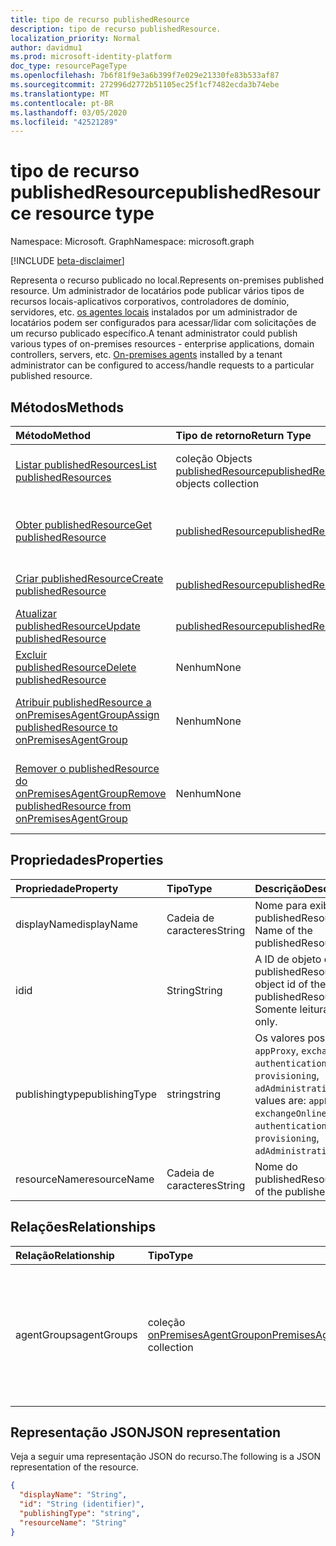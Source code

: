 ```yaml
---
title: tipo de recurso publishedResource
description: tipo de recurso publishedResource.
localization_priority: Normal
author: davidmu1
ms.prod: microsoft-identity-platform
doc_type: resourcePageType
ms.openlocfilehash: 7b6f81f9e3a6b399f7e029e21330fe83b533af87
ms.sourcegitcommit: 272996d2772b51105ec25f1cf7482ecda3b74ebe
ms.translationtype: MT
ms.contentlocale: pt-BR
ms.lasthandoff: 03/05/2020
ms.locfileid: "42521289"
---
```

# <a name="publishedresource-resource-type"></a><span data-ttu-id="7479a-103">tipo de recurso publishedResource</span><span class="sxs-lookup"><span data-stu-id="7479a-103">publishedResource resource type</span></span>

<span data-ttu-id="7479a-104">Namespace: Microsoft. Graph</span><span class="sxs-lookup"><span data-stu-id="7479a-104">Namespace: microsoft.graph</span></span>

[!INCLUDE [beta-disclaimer](../../includes/beta-disclaimer.md)]

<span data-ttu-id="7479a-105">Representa o recurso publicado no local.</span><span class="sxs-lookup"><span data-stu-id="7479a-105">Represents on-premises published resource.</span></span> <span data-ttu-id="7479a-106">Um administrador de locatários pode publicar vários tipos de recursos locais-aplicativos corporativos, controladores de domínio, servidores, etc. [os agentes locais](onpremisesagent.md) instalados por um administrador de locatários podem ser configurados para acessar/lidar com solicitações de um recurso publicado específico.</span><span class="sxs-lookup"><span data-stu-id="7479a-106">A tenant administrator could publish various types of on-premises resources - enterprise applications, domain controllers, servers, etc. [On-premises agents](onpremisesagent.md) installed by a tenant administrator can be configured to access/handle requests to a particular published resource.</span></span>

## <a name="methods"></a><span data-ttu-id="7479a-107">Métodos</span><span class="sxs-lookup"><span data-stu-id="7479a-107">Methods</span></span>

| <span data-ttu-id="7479a-108">Método</span><span class="sxs-lookup"><span data-stu-id="7479a-108">Method</span></span>       | <span data-ttu-id="7479a-109">Tipo de retorno</span><span class="sxs-lookup"><span data-stu-id="7479a-109">Return Type</span></span> | <span data-ttu-id="7479a-110">Descrição</span><span class="sxs-lookup"><span data-stu-id="7479a-110">Description</span></span> |
|:-------------|:------------|:------------|
| [<span data-ttu-id="7479a-111">Listar publishedResources</span><span class="sxs-lookup"><span data-stu-id="7479a-111">List publishedResources</span></span>](../api/publishedresource-list.md) | <span data-ttu-id="7479a-112">coleção Objects [publishedResource](publishedresource.md)</span><span class="sxs-lookup"><span data-stu-id="7479a-112">[publishedResource](publishedresource.md) objects collection</span></span> | <span data-ttu-id="7479a-113">Obtenha uma coleção de objetos **publishedResources** .</span><span class="sxs-lookup"><span data-stu-id="7479a-113">Get a **publishedResources** object collection.</span></span> |
| [<span data-ttu-id="7479a-114">Obter publishedResource</span><span class="sxs-lookup"><span data-stu-id="7479a-114">Get publishedResource</span></span>](../api/publishedresource-get.md) | [<span data-ttu-id="7479a-115">publishedResource</span><span class="sxs-lookup"><span data-stu-id="7479a-115">publishedResource</span></span>](publishedresource.md) | <span data-ttu-id="7479a-116">Leia as propriedades e os relacionamentos de um objeto **publishedResource** .</span><span class="sxs-lookup"><span data-stu-id="7479a-116">Read the properties and relationships of a **publishedResource** object.</span></span> |
| [<span data-ttu-id="7479a-117">Criar publishedResource</span><span class="sxs-lookup"><span data-stu-id="7479a-117">Create publishedResource</span></span>](../api/publishedresource-post.md) |  [<span data-ttu-id="7479a-118">publishedResource</span><span class="sxs-lookup"><span data-stu-id="7479a-118">publishedResource</span></span>](publishedresource.md)  | <span data-ttu-id="7479a-119">Criar um novo **publishedResource**.</span><span class="sxs-lookup"><span data-stu-id="7479a-119">Create a new **publishedResource**.</span></span> |
| [<span data-ttu-id="7479a-120">Atualizar publishedResource</span><span class="sxs-lookup"><span data-stu-id="7479a-120">Update publishedResource</span></span>](../api/publishedresource-update.md) | [<span data-ttu-id="7479a-121">publishedResource</span><span class="sxs-lookup"><span data-stu-id="7479a-121">publishedResource</span></span>](publishedresource.md) | <span data-ttu-id="7479a-122">Atualizar um objeto **publishedResource** .</span><span class="sxs-lookup"><span data-stu-id="7479a-122">Update a **publishedResource** object.</span></span> |
| [<span data-ttu-id="7479a-123">Excluir publishedResource</span><span class="sxs-lookup"><span data-stu-id="7479a-123">Delete  publishedResource</span></span>](../api/publishedresource-delete.md) | <span data-ttu-id="7479a-124">Nenhum</span><span class="sxs-lookup"><span data-stu-id="7479a-124">None</span></span> | <span data-ttu-id="7479a-125">Excluir um objeto **publishedResource** .</span><span class="sxs-lookup"><span data-stu-id="7479a-125">Delete a **publishedResource** object.</span></span> |
| [<span data-ttu-id="7479a-126">Atribuir publishedResource a onPremisesAgentGroup</span><span class="sxs-lookup"><span data-stu-id="7479a-126">Assign publishedResource to onPremisesAgentGroup</span></span>](../api/publishedresource-post-agentgroups.md) | <span data-ttu-id="7479a-127">Nenhum</span><span class="sxs-lookup"><span data-stu-id="7479a-127">None</span></span> | <span data-ttu-id="7479a-128">Atribua um objeto **publishedResource** a um **onPremisesAgentGroup**.</span><span class="sxs-lookup"><span data-stu-id="7479a-128">Assign a **publishedResource** object to an **onPremisesAgentGroup**.</span></span> |
| [<span data-ttu-id="7479a-129">Remover o publishedResource do onPremisesAgentGroup</span><span class="sxs-lookup"><span data-stu-id="7479a-129">Remove publishedResource from onPremisesAgentGroup</span></span>](../api/publishedresource-delete-agentgroups.md) | <span data-ttu-id="7479a-130">Nenhum</span><span class="sxs-lookup"><span data-stu-id="7479a-130">None</span></span> |  <span data-ttu-id="7479a-131">Remover um objeto **publishedResource** de um **onPremisesAgentGroup**.</span><span class="sxs-lookup"><span data-stu-id="7479a-131">Remove a **publishedResource** object from an **onPremisesAgentGroup**.</span></span>|

## <a name="properties"></a><span data-ttu-id="7479a-132">Propriedades</span><span class="sxs-lookup"><span data-stu-id="7479a-132">Properties</span></span>

| <span data-ttu-id="7479a-133">Propriedade</span><span class="sxs-lookup"><span data-stu-id="7479a-133">Property</span></span>     | <span data-ttu-id="7479a-134">Tipo</span><span class="sxs-lookup"><span data-stu-id="7479a-134">Type</span></span>        | <span data-ttu-id="7479a-135">Descrição</span><span class="sxs-lookup"><span data-stu-id="7479a-135">Description</span></span> |
|:-------------|:------------|:------------|
|<span data-ttu-id="7479a-136">displayName</span><span class="sxs-lookup"><span data-stu-id="7479a-136">displayName</span></span>|<span data-ttu-id="7479a-137">Cadeia de caracteres</span><span class="sxs-lookup"><span data-stu-id="7479a-137">String</span></span>| <span data-ttu-id="7479a-138">Nome para exibição do publishedResource.</span><span class="sxs-lookup"><span data-stu-id="7479a-138">Display Name of the publishedResource.</span></span>|
|<span data-ttu-id="7479a-139">id</span><span class="sxs-lookup"><span data-stu-id="7479a-139">id</span></span>|<span data-ttu-id="7479a-140">String</span><span class="sxs-lookup"><span data-stu-id="7479a-140">String</span></span>| <span data-ttu-id="7479a-141">A ID de objeto do publishedResource.</span><span class="sxs-lookup"><span data-stu-id="7479a-141">The object id of the publishedResource.</span></span> <span data-ttu-id="7479a-142">Somente leitura.</span><span class="sxs-lookup"><span data-stu-id="7479a-142">Read-only.</span></span>|
|<span data-ttu-id="7479a-143">publishingtype</span><span class="sxs-lookup"><span data-stu-id="7479a-143">publishingType</span></span>|<span data-ttu-id="7479a-144">string</span><span class="sxs-lookup"><span data-stu-id="7479a-144">string</span></span>| <span data-ttu-id="7479a-145">Os valores possíveis são: `appProxy`, `exchangeOnline`, `authentication`, `provisioning`, `adAdministration`.</span><span class="sxs-lookup"><span data-stu-id="7479a-145">Possible values are: `appProxy`, `exchangeOnline`, `authentication`, `provisioning`, `adAdministration`.</span></span>|
|<span data-ttu-id="7479a-146">resourceName</span><span class="sxs-lookup"><span data-stu-id="7479a-146">resourceName</span></span>|<span data-ttu-id="7479a-147">Cadeia de caracteres</span><span class="sxs-lookup"><span data-stu-id="7479a-147">String</span></span>|<span data-ttu-id="7479a-148">Nome do publishedResource.</span><span class="sxs-lookup"><span data-stu-id="7479a-148">Name of the publishedResource.</span></span>|

## <a name="relationships"></a><span data-ttu-id="7479a-149">Relações</span><span class="sxs-lookup"><span data-stu-id="7479a-149">Relationships</span></span>

| <span data-ttu-id="7479a-150">Relação</span><span class="sxs-lookup"><span data-stu-id="7479a-150">Relationship</span></span> | <span data-ttu-id="7479a-151">Tipo</span><span class="sxs-lookup"><span data-stu-id="7479a-151">Type</span></span>        | <span data-ttu-id="7479a-152">Descrição</span><span class="sxs-lookup"><span data-stu-id="7479a-152">Description</span></span> |
|:-------------|:------------|:------------|
|<span data-ttu-id="7479a-153">agentGroups</span><span class="sxs-lookup"><span data-stu-id="7479a-153">agentGroups</span></span>|<span data-ttu-id="7479a-154">coleção [onPremisesAgentGroup](onpremisesagentgroup.md)</span><span class="sxs-lookup"><span data-stu-id="7479a-154">[onPremisesAgentGroup](onpremisesagentgroup.md) collection</span></span>| <span data-ttu-id="7479a-155">Lista de **onPremisesAgentGroups** aos quais um **publishedResource** é atribuído.</span><span class="sxs-lookup"><span data-stu-id="7479a-155">List of **onPremisesAgentGroups** that a **publishedResource** is assigned to.</span></span> <span data-ttu-id="7479a-156">Somente leitura.</span><span class="sxs-lookup"><span data-stu-id="7479a-156">Read-only.</span></span> <span data-ttu-id="7479a-157">Anulável.</span><span class="sxs-lookup"><span data-stu-id="7479a-157">Nullable.</span></span>|

## <a name="json-representation"></a><span data-ttu-id="7479a-158">Representação JSON</span><span class="sxs-lookup"><span data-stu-id="7479a-158">JSON representation</span></span>

<span data-ttu-id="7479a-159">Veja a seguir uma representação JSON do recurso.</span><span class="sxs-lookup"><span data-stu-id="7479a-159">The following is a JSON representation of the resource.</span></span>

<!-- {
  "blockType": "resource",
  "optionalProperties": [

  ],
  "@odata.type": "microsoft.graph.publishedResource",
  "baseType": "",
  "keyProperty": "id"
}-->

```json
{
  "displayName": "String",
  "id": "String (identifier)",
  "publishingType": "string",
  "resourceName": "String"
}
```

<!-- uuid: 16cd6b66-4b1a-43a1-adaf-3a886856ed98
2019-02-04 14:57:30 UTC -->
<!-- {
  "type": "#page.annotation",
  "description": "publishedResource resource",
  "keywords": "",
  "section": "documentation",
  "tocPath": ""
}-->
